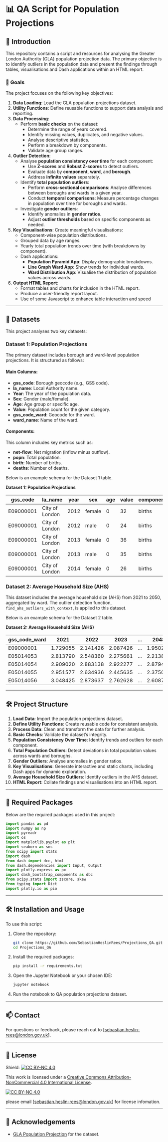 # 📊 **QA Script for Population Projections**

## 📝 **Introduction**
This repository contains a script and resources for analysing the Greater London Authority (GLA) population projection data. The primary objective is to identify outliers in the population data and present the findings through tables, visualisations and Dash applications within an HTML report.  

### 🎯 **Goals**
The project focuses on the following key objectives:  
1. **Data Loading**: Load the GLA population projections dataset.  
2. **Utility Functions**: Define reusable functions to support data analysis and reporting.  
3. **Data Processing**:  
    - Perform **basic checks** on the dataset:
      - Determine the range of years covered.
      - Identify missing values, duplicates, and negative values.
      - Analyse descriptive statistics.
      - Perform a breakdown by components.
      - Validate age group ranges.  
4. **Outlier Detection**:
    - Analyse **population consistency over time** for each component:
      - Use **Z-scores** and **Robust Z-scores** to detect outliers.
      - Evaluate data by **component**, **ward**, and **borough**.
      - Address **infinite values** separately.  
    - Identify **total population outliers**:
      - Perform **cross-sectional comparisons**: Analyse differences between boroughs and wards in a given year.
      - Conduct **temporal comparisons**: Measure percentage changes in population over time for boroughs and wards.  
    - Investigate **gender outliers**:
      - Identify anomalies in **gender ratios**.
      - Adjust **outlier thresholds** based on specific components as needed.  
5. **Key Visualisations**: Create meaningful visualisations:
    - Component-wise population distributions.
    - Grouped data by age ranges.
    - Yearly total population trends over time (with breakdowns by component).  
    - Dash applications:
      - **Population Pyramid App**: Display demographic breakdowns.
      - **Line Graph Ward App**: Show trends for individual wards.
      - **Ward Distribution App**: Visualise the distribution of population values across wards.  
6. **Output HTML Report**:
    - Format tables and charts for inclusion in the HTML report.
    - Produce a user-friendly report layout.
    - Use of some Javascript to enhance table interaction and speed

---

## 📂 **Datasets**
This project analyses two key datasets:  

### **Dataset 1**: Population Projections  
The primary dataset includes borough and ward-level population projections. It is structured as follows:  

#### Main Columns:  
- **gss_code**: Borough geocode (e.g., GSS code).  
- **la_name**: Local Authority name.  
- **Year**: The year of the population data.  
- **Sex**: Gender (male/female).  
- **Age**: Age group or specific age.  
- **Value**: Population count for the given category.  
- **gss_code_ward**: Geocode for the ward.  
- **ward_name**: Name of the ward.  

#### Components:  
This column includes key metrics such as:  
- **net-flow**: Net migration (inflow minus outflow).  
- **popn**: Total population.  
- **birth**: Number of births.  
- **deaths**: Number of deaths.

Below is an example schema for the Dataset 1 table.

**Dataset 1: Population Projections**

| gss_code   | la_name         | year  | sex    | age   | value | component | gss_code_ward | ward_name       |
|------------|-----------------|-------|--------|-------|-------|-----------|---------------|-----------------|
| E09000001  | City of London  | 2012  | female | 0     | 32    | births    | E09000001     | City of London  |
| E09000001  | City of London  | 2012  | male   | 0     | 24    | births    | E09000001     | City of London  |
| E09000001  | City of London  | 2013  | female | 0     | 36    | births    | E09000001     | City of London  |
| E09000001  | City of London  | 2013  | male   | 0     | 35    | births    | E09000001     | City of London  |
| E09000001  | City of London  | 2014  | female | 0     | 26    | births    | E09000001     | City of London  |

### **Dataset 2**: Average Household Size (AHS)  
This dataset includes the average household size (AHS) from 2021 to 2050, aggregated by ward. The outlier detection function, `find_ahs_outliers_with_context`, is applied to this dataset.

Below is an example schema for the Dataset 2 table.

**Dataset 2: Average Household Size (AHS)**

| gss_code_ward | 2021     | 2022     | 2023     | ... | 2048     | 2049     | 2050     |
|---------------|----------|----------|----------|-----|----------|----------|----------|
| E09000001     | 1.729055 | 2.141426 | 2.087426 | ... | 1.950291 | 1.953340 | 1.956169 |
| E05014053     | 2.813790 | 2.548360 | 2.275661 | ... | 2.213891 | 2.224858 | 2.235705 |
| E05014054     | 2.909020 | 2.883138 | 2.922277 | ... | 2.879492 | 2.890862 | 2.901789 |
| E05014055     | 2.951577 | 2.634936 | 2.445635 | ... | 2.375091 | 2.388186 | 2.400488 |
| E05014056     | 3.048425 | 2.873637 | 2.762628 | ... | 2.608712 | 2.606719 | 2.604483 |

---

## 🛠️ **Project Structure**
1. **Load Data**: Import the population projections dataset.  
2. **Define Utility Functions**: Create reusable code for consistent analysis.  
3. **Process Data**: Clean and transform the data for further analysis.  
4. **Basic Checks**: Validate the dataset’s integrity.  
5. **Population Consistency Over Time**: Identify trends and outliers for each component.  
6. **Total Population Outliers**: Detect deviations in total population values across wards and boroughs.  
7. **Gender Outliers**: Analyse anomalies in gender ratios.  
8. **Key Visualisations**: Generate interactive and static charts, including Dash apps for dynamic exploration.  
9. **Average Household Size Outliers**: Identify outliers in the AHS dataset.  
10. **HTML Report**: Collate findings and visualisations into an HTML report.

---

## 🔧 **Required Packages**
Below are the required packages used in this project:  
```python
import pandas as pd
import numpy as np
import pyreadr
import os
import matplotlib.pyplot as plt
import seaborn as sns
from scipy import stats
import dash
from dash import dcc, html
from dash.dependencies import Input, Output
import plotly.express as px
import dash_bootstrap_components as dbc
from scipy.stats import zscore, skew
from typing import Dict
import plotly.io as pio
```

---

## 🛠️ Installation and Usage

To use this script:

1. Clone the repository:
   ```bash
   git clone https://github.com/SebastianHeslinRees/Projections_QA.git
   cd Projections_QA
   ```

2. Install the required packages:
   ```bash
   pip install -r requirements.txt
   ```

3. Open the Jupyter Notebook or your chosen IDE:
   ```bash
   jupyter notebook
   ```

4. Run the notebook to QA population projections dataset.

---

## 📫 Contact

For questions or feedback, please reach out to [sebastian.heslin-rees@london.gov.uk].

---

## 📄 License
Shield: [![CC BY-NC 4.0][cc-by-nc-shield]][cc-by-nc]

This work is licensed under a
[Creative Commons Attribution-NonCommercial 4.0 International License][cc-by-nc].

[![CC BY-NC 4.0][cc-by-nc-image]][cc-by-nc]

[cc-by-nc]: https://creativecommons.org/licenses/by-nc/4.0/
[cc-by-nc-image]: https://licensebuttons.net/l/by-nc/4.0/88x31.png
[cc-by-nc-shield]: https://img.shields.io/badge/License-CC%20BY--NC%204.0-lightgrey.svg

please email [sebastian.heslin-rees@london.gov.uk] for license infomation.

---

## 📄 Acknowledgements

- [GLA Population Projection]([https://www.gla.gov.uk](https://www.london.gov.uk/)) for the dataset.
